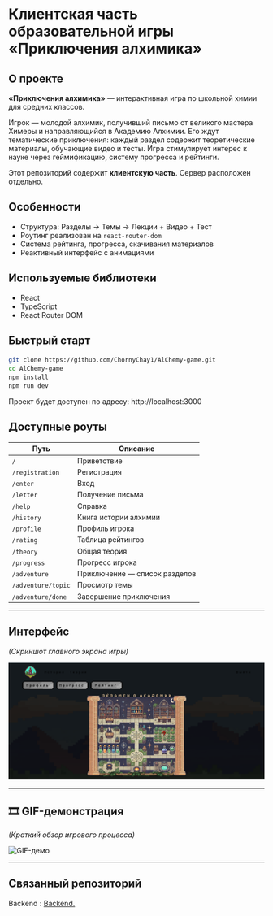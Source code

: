 # Клиентская часть образовательной игры **«Приключения алхимика»**

## О проекте

**«Приключения алхимика»** — интерактивная игра по школьной химии для средних классов.

Игрок — молодой алхимик, получивший письмо от великого мастера Химеры и направляющийся в Академию Алхимии. Его ждут тематические приключения: каждый раздел содержит теоретические материалы, обучающие видео и тесты. Игра стимулирует интерес к науке через геймификацию, систему прогресса и рейтинги.

Этот репозиторий содержит **клиентскую часть**. Сервер расположен отдельно.

## Особенности

- Структура: Разделы → Темы → Лекции + Видео + Тест
- Роутинг реализован на `react-router-dom`
- Система рейтинга, прогресса, скачивания материалов
- Реактивный интерфейс с анимациями

## Используемые библиотеки

- React  
- TypeScript  
- React Router DOM   

## Быстрый старт

```bash
git clone https://github.com/ChornyChay1/AlChemy-game.git
cd AlChemy-game
npm install
npm run dev
```
Проект будет доступен по адресу: http://localhost:3000

## Доступные роуты

| Путь                   | Описание                          |
|------------------------|-----------------------------------|
| `/`                    | Приветствие                       |
| `/registration`        | Регистрация                       |
| `/enter`               | Вход                              |
| `/letter`              | Получение письма                  |
| `/help`                | Справка                           |
| `/history`             | Книга истории алхимии             |
| `/profile`             | Профиль игрока                    |
| `/rating`              | Таблица рейтингов                 |
| `/theory`              | Общая теория                      |
| `/progress`            | Прогресс игрока                   |
| `/adventure`           | Приключение — список разделов     |
| `/adventure/topic`     | Просмотр темы                     |
| `/adventure/done`      | Завершение приключения            |

---

## Интерфейс

_(Скриншот главного экрана игры)_

![Скриншот интерфейса](./pres/screenshot.png)

---

## 🎞 GIF-демонстрация

_(Краткий обзор игрового процесса)_

![GIF-демо](./pres/record.gif)

---
## Связанный репозиторий

Backend : [Backend.](https://github.com/ChornyChay1/AlChemyGameBackend)   

